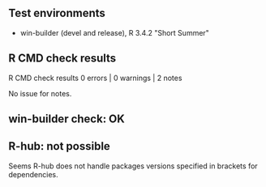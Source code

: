 ## Test environments
* win-builder (devel and release), R 3.4.2 "Short Summer"

## R CMD check results

R CMD check results
0 errors | 0 warnings | 2 notes

No issue for notes.

## win-builder check: OK

## R-hub: not possible
Seems R-hub does not handle packages versions specified in brackets for dependencies.


